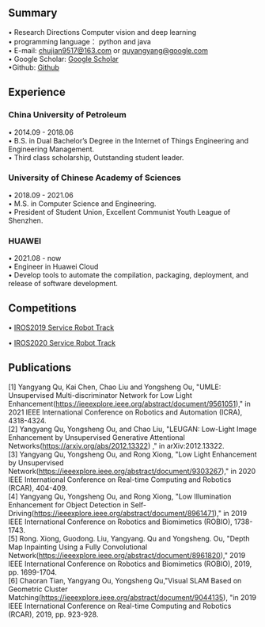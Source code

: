 ## Summary  
• Research Directions Computer vision and deep learning    
• programming language： python and java  
• E-mail: chujian9517@163.com or quyangyang@google.com  
• Google Scholar: [Google Scholar](https://scholar.google.com/citations?hl=zh-CN&user=JzRU1eEAAAAJ)  
•Github: [Github](https://github.com/nameCody)
## Experience

### China University of Petroleum    
• 2014.09 - 2018.06  
• B.S. in Dual Bachelor’s Degree in the Internet of Things Engineering and Engineering Management.   
• Third class scholarship, Outstanding student leader.    

### University of Chinese Academy of Sciences   
• 2018.09 - 2021.06     
• M.S. in Computer Science and Engineering.   
• President of Student Union, Excellent Communist Youth League of Shenzhen.  

### HUAWEI 
• 2021.08 - now  
• Engineer in Huawei Cloud    
• Develop tools to automate the compilation, packaging, deployment, and release of software development.  


## Competitions

• [IROS2019 Service Robot Track](https://rpal.cse.usf.edu/competition_iros2019/)

• [IROS2020 Service Robot Track](https://rpal.cse.usf.edu/competition_iros2020/)


## Publications

[1] Yangyang Qu, Kai Chen, Chao Liu and Yongsheng Ou, "UMLE: Unsupervised Multi-discriminator Network for Low Light Enhancement(https://ieeexplore.ieee.org/abstract/document/9561051)," in 2021 IEEE International Conference on Robotics and Automation (ICRA), 4318-4324.   
[2] Yangyang Qu, Yongsheng Ou, and Chao Liu, "LEUGAN: Low-Light Image Enhancement by Unsupervised Generative Attentional Networks(https://arxiv.org/abs/2012.13322)
," in arXiv:2012.13322.   
[3] Yangyang Qu, Yongsheng Ou, and Rong Xiong, "Low Light Enhancement by Unsupervised Network(https://ieeexplore.ieee.org/abstract/document/9303267),"  in 2020 IEEE International Conference on Real-time Computing and Robotics (RCAR), 404-409.   
[4] Yangyang Qu, Yongsheng Ou, and Rong Xiong, "Low Illumination Enhancement for Object Detection in Self-Driving(https://ieeexplore.ieee.org/abstract/document/8961471)," in 2019 IEEE International Conference on Robotics and Biomimetics (ROBIO), 1738-1743.  
[5] Rong. Xiong, Guodong. Liu, Yangyang. Qu and Yongsheng. Ou, "Depth Map Inpainting Using a Fully Convolutional Network(https://ieeexplore.ieee.org/abstract/document/8961820)," 2019 IEEE International Conference on Robotics and Biomimetics (ROBIO), 2019, pp. 1699-1704.  
[6] Chaoran Tian, Yangyang Ou, Yongsheng Qu,"Visual SLAM Based on Geometric Cluster Matching(https://ieeexplore.ieee.org/abstract/document/9044135), "in 2019 IEEE International Conference on Real-time Computing and Robotics (RCAR), 2019, pp. 923-928.    
